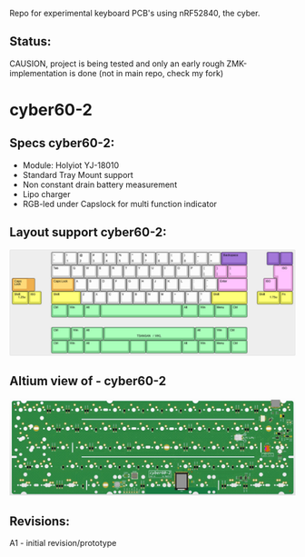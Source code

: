 
Repo for experimental keyboard PCB's using nRF52840, the cyber.

## Status:
CAUSION, project is being tested and only an early rough ZMK-implementation is done (not in main repo, check my fork)

# cyber60-2

## Specs cyber60-2:
- Module: Holyiot YJ-18010
- Standard Tray Mount support
- Non constant drain battery measurement
- Lipo charger
- RGB-led under Capslock for multi function indicator

## Layout support cyber60-2:
![alt text](./readme-images/layout_support_cyber60-2_Rev_A1.jpg "Layout support")

## Altium view of - cyber60-2
![alt text](./readme-images/cyber60-2_Rev_A1.jpg "PCB View - Rev A")

## Revisions:
A1 - initial revision/prototype
